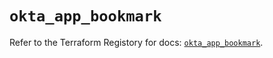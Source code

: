 # `okta_app_bookmark`

Refer to the Terraform Registory for docs: [`okta_app_bookmark`](https://www.terraform.io/docs/providers/okta/r/app_bookmark).
